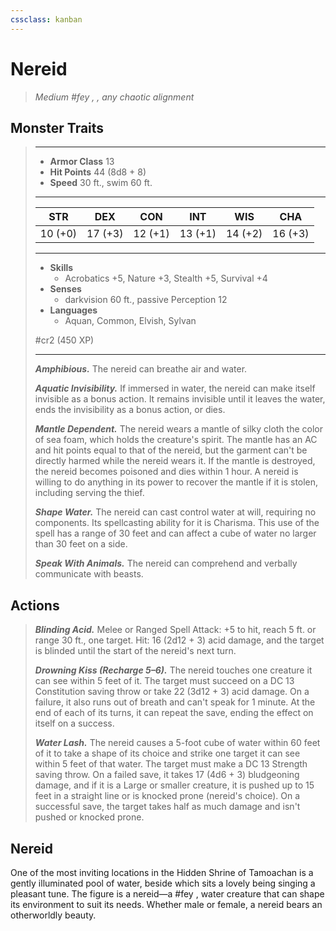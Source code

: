 ```yaml
---
cssclass: kanban
---
```


# Nereid
>*Medium #fey , , any chaotic alignment*
## Monster Traits
>___
>- **Armor Class** 13
>- **Hit Points** 44 (8d8 + 8)
>- **Speed** 30 ft., swim 60 ft.
>___
>|STR|DEX|CON|INT|WIS|CHA|
>|:---:|:---:|:---:|:---:|:---:|:---:|
>|10 (+0)|17 (+3)|12 (+1)|13 (+1)|14 (+2)|16 (+3)|
>___
>- **Skills**
>	 - Acrobatics +5, Nature +3, Stealth +5, Survival +4
>- **Senses**
>	 - darkvision 60 ft., passive Perception 12
>- **Languages**
>	 - Aquan, Common, Elvish, Sylvan
>
> #cr2 (450 XP)
>___
>***Amphibious.*** The nereid can breathe air and water.  
>
>***Aquatic Invisibility.*** If immersed in water, the nereid can make itself invisible as a bonus action. It remains invisible until it leaves the water, ends the invisibility as a bonus action, or dies.  
>
>***Mantle Dependent.*** The nereid wears a mantle of silky cloth the color of sea foam, which holds the creature's spirit. The mantle has an AC and hit points equal to that of the nereid, but the garment can't be directly harmed while the nereid wears it. If the mantle is destroyed, the nereid becomes poisoned and dies within 1 hour. A nereid is willing to do anything in its power to recover the mantle if it is stolen, including serving the thief.  
>
>***Shape Water.*** The nereid can cast control water at will, requiring no components. Its spellcasting ability for it is Charisma. This use of the spell has a range of 30 feet and can affect a cube of water no larger than 30 feet on a side.  
>
>***Speak With Animals.*** The nereid can comprehend and verbally communicate with beasts.  
>
## Actions
>***Blinding Acid.*** Melee  or Ranged Spell Attack: +5 to hit, reach 5 ft. or range 30 ft., one target. Hit: 16 (2d12 + 3) acid damage, and the target is blinded until the start of the nereid's next turn.  
>
>***Drowning Kiss (Recharge 5–6).*** The nereid touches one creature it can see within 5 feet of it. The target must succeed on a DC 13 Constitution saving throw or take 22 (3d12 + 3) acid damage. On a failure, it also runs out of breath and can't speak for 1 minute. At the end of each of its turns, it can repeat the save, ending the effect on itself on a success.  
>
>***Water Lash.*** The nereid causes a 5-foot cube of water within 60 feet of it to take a shape of its choice and strike one target it can see within 5 feet of that water. The target must make a DC 13 Strength saving throw. On a failed save, it takes 17 (4d6 + 3) bludgeoning damage, and if it is a Large or smaller creature, it is pushed up to 15 feet in a straight line or is knocked prone (nereid's choice). On a successful save, the target takes half as much damage and isn't pushed or knocked prone.
## Nereid
One of the most inviting locations in the Hidden Shrine of Tamoachan is a gently illuminated pool of water, beside which sits a lovely being singing a pleasant tune. The figure is a nereid—a #fey ,  water creature that can shape its environment to suit its needs. Whether male or female, a nereid bears an otherworldly beauty.